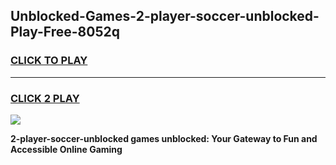 
## Unblocked-Games-2-player-soccer-unblocked-Play-Free-8052q
<h3>
<a href="https://premium76.site?title=2-player-soccer-unblocked&ref=18A1">CLICK TO PLAY</a></h3>
<hr>

<h3>
<a href="https://premium76.site?title=2-player-soccer-unblocked&ref=18A1">CLICK 2 PLAY</a>
  
</h3>

<a href="https://premium76.site?title=2-player-soccer-unblocked&ref=18A1"><img src="https://clearcache.store/games.png"></a>


**2-player-soccer-unblocked games unblocked: Your Gateway to Fun and Accessible Online Gaming**
